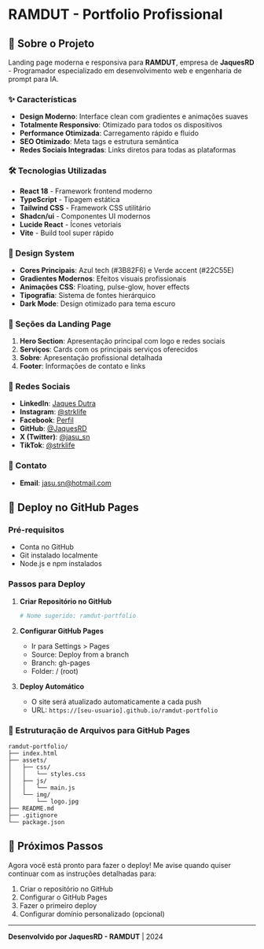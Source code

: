 
# RAMDUT - Portfolio Profissional

## 🚀 Sobre o Projeto

Landing page moderna e responsiva para **RAMDUT**, empresa de **JaquesRD** - Programador especializado em desenvolvimento web e engenharia de prompt para IA.

### ✨ Características

- **Design Moderno**: Interface clean com gradientes e animações suaves
- **Totalmente Responsivo**: Otimizado para todos os dispositivos
- **Performance Otimizada**: Carregamento rápido e fluido
- **SEO Otimizado**: Meta tags e estrutura semântica
- **Redes Sociais Integradas**: Links diretos para todas as plataformas

### 🛠️ Tecnologias Utilizadas

- **React 18** - Framework frontend moderno
- **TypeScript** - Tipagem estática
- **Tailwind CSS** - Framework CSS utilitário
- **Shadcn/ui** - Componentes UI modernos
- **Lucide React** - Ícones vetoriais
- **Vite** - Build tool super rápido

### 🎨 Design System

- **Cores Principais**: Azul tech (#3B82F6) e Verde accent (#22C55E)
- **Gradientes Modernos**: Efeitos visuais profissionais
- **Animações CSS**: Floating, pulse-glow, hover effects
- **Tipografia**: Sistema de fontes hierárquico
- **Dark Mode**: Design otimizado para tema escuro

### 📱 Seções da Landing Page

1. **Hero Section**: Apresentação principal com logo e redes sociais
2. **Serviços**: Cards com os principais serviços oferecidos
3. **Sobre**: Apresentação profissional detalhada
4. **Footer**: Informações de contato e links

### 🔗 Redes Sociais

- **LinkedIn**: [Jaques Dutra](https://www.linkedin.com/in/jaques-dutra-14b805226)
- **Instagram**: [@strklife](https://www.instagram.com/strklife)
- **Facebook**: [Perfil](https://www.facebook.com/share/1C8XCz8wxk/)
- **GitHub**: [@JaquesRD](https://github.com/JaquesRD)
- **X (Twitter)**: [@jasu_sn](https://x.com/jasu_sn)
- **TikTok**: [@strklife](https://www.tiktok.com/@strklife)

### 📧 Contato

- **Email**: jasu.sn@hotmail.com

## 🚀 Deploy no GitHub Pages

### Pré-requisitos
- Conta no GitHub
- Git instalado localmente
- Node.js e npm instalados

### Passos para Deploy

1. **Criar Repositório no GitHub**
   ```bash
   # Nome sugerido: ramdut-portfolio
   ```

2. **Configurar GitHub Pages**
   - Ir para Settings > Pages
   - Source: Deploy from a branch
   - Branch: gh-pages
   - Folder: / (root)

3. **Deploy Automático**
   - O site será atualizado automaticamente a cada push
   - URL: `https://[seu-usuario].github.io/ramdut-portfolio`

### 📁 Estruturação de Arquivos para GitHub Pages

```
ramdut-portfolio/
├── index.html
├── assets/
│   ├── css/
│   │   └── styles.css
│   ├── js/
│   │   └── main.js
│   └── img/
│       └── logo.jpg
├── README.md
├── .gitignore
└── package.json
```

## 🎯 Próximos Passos

Agora você está pronto para fazer o deploy! Me avise quando quiser continuar com as instruções detalhadas para:

1. Criar o repositório no GitHub
2. Configurar o GitHub Pages
3. Fazer o primeiro deploy
4. Configurar domínio personalizado (opcional)

---

**Desenvolvido por JaquesRD - RAMDUT** | 2024
